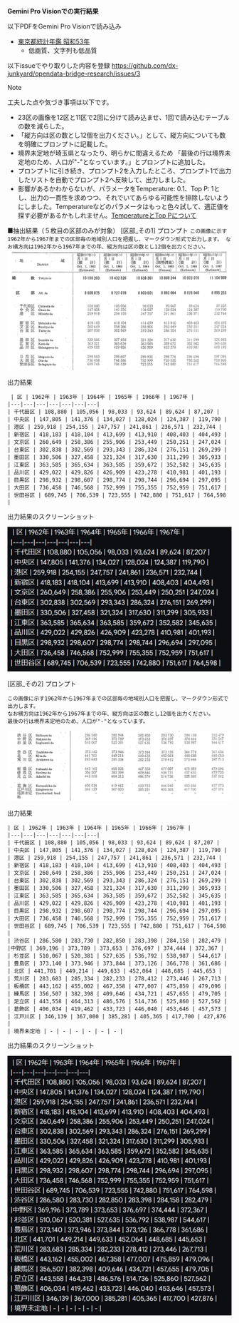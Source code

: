 **Gemini Pro Visionでの実行結果**

以下PDFをGemini Pro Visionで読み込み
- [東京都統計年鑑 昭和53年](https://www.toukei.metro.tokyo.lg.jp/tnenkan/1978/tn78qyti0510b.htm)
  - 低画質、文字列も低品質

以下issueでやり取りした内容を登録
https://github.com/dx-junkyard/opendata-bridge-research/issues/3

> [!NOTE]
> 工夫した点や気づき事項は以下です。
>   - 23区の画像を12区と11区で2回に分けて読み込ませ、1回で読み込むテーブルの数を減らした。
>   - 「縦方向は区の数とし12個を出力ください。」として、縦方向についても数を明確にプロンプトに記載した。  
>   - 境界未定地が埼玉県となったり、明らかに間違えるため 「最後の行は境界未定地のため、人口が"-"となっています。」とプロンプトに追加した。
>   - プロンプト1に引き続き、プロンプト2を入力したところ、プロンプト1で出力したリストを自動でプロンプト2へ反映して、出力しました。
>   - 影響があるかわからないが、パラメータをTemperature: 0.1、Top P: 1とし、出力の一貫性を求めつつ、それでいてあらゆる可能性を排除しないようにしました。Temperatureなどのパラメータはもっと色々試して、適正値を探す必要があるかもしれません。[TemperatureとTop Pについて](https://techblog.a-tm.co.jp/entry/2023/04/24/181232)

■抽出結果（５枚目の区部のみが対象）
[区部_その1]
プロンプト
`この画像に示す1962年から1967年までの区部毎の地域別人口を把握し、マークダウン形式で出力します。
なお横方向は1962年から1967年までの年、縦方向は区の数とし12個を出力ください。`
![区部_プロンプト2](https://github.com/dx-junkyard/opendata-bridge-research/blob/main/GCP-Gemini/data/gemini_pro_vision/vision_popu_propmt3.png?raw=true)

出力結果

```
 | 区 | 1962年 | 1963年 | 1964年 | 1965年 | 1966年 | 1967年 |
|---|---|---|---|---|---|---|
| 千代田区 | 108,880 | 105,056 | 98,033 | 93,624 | 89,624 | 87,207 |
| 中央区 | 147,805 | 141,376 | 134,027 | 128,024 | 124,387 | 119,790 |
| 港区 | 259,918 | 254,155 | 247,757 | 241,861 | 236,571 | 232,744 |
| 新宿区 | 418,183 | 418,104 | 413,699 | 413,910 | 408,403 | 404,493 |
| 文京区 | 260,649 | 258,386 | 255,906 | 253,449 | 250,251 | 247,024 |
| 台東区 | 302,838 | 302,569 | 293,343 | 286,324 | 276,151 | 269,299 |
| 墨田区 | 330,506 | 327,458 | 321,324 | 317,630 | 311,299 | 305,933 |
| 江東区 | 363,585 | 365,634 | 363,585 | 359,672 | 352,582 | 345,635 |
| 品川区 | 429,022 | 429,826 | 426,909 | 423,278 | 410,981 | 401,193 |
| 目黒区 | 298,932 | 298,607 | 298,774 | 298,744 | 296,694 | 297,095 |
| 大田区 | 736,458 | 746,568 | 752,999 | 755,355 | 752,959 | 751,617 |
| 世田谷区 | 689,745 | 706,539 | 723,555 | 742,880 | 751,617 | 764,598 |
```

出力結果のスクリーンショット  

![区部_出力結果](https://github.com/dx-junkyard/opendata-bridge-research/blob/main/GCP-Gemini/data/gemini_pro_vision/vision_popu_out3.png?raw=true)



[区部_その2]
プロンプト
```
この画像に示す1962年から1967年までの区部毎の地域別人口を把握し、マークダウン形式で出力します。
なお横方向は1962年から1967年までの年、縦方向は区の数とし12個を出力ください。
最後の行は境界未定地のため、人口が"-"となっています。
```
![市部_プロンプト](https://github.com/dx-junkyard/opendata-bridge-research/blob/main/GCP-Gemini/data/gemini_pro_vision/vision_popu_propmt4.png?raw=true)

出力結果
```
| 区 | 1962年 | 1963年 | 1964年 | 1965年 | 1966年 | 1967年 |
|---|---|---|---|---|---|---|
| 千代田区 | 108,880 | 105,056 | 98,033 | 93,624 | 89,624 | 87,207 |
| 中央区 | 147,805 | 141,376 | 134,027 | 128,024 | 124,387 | 119,790 |
| 港区 | 259,918 | 254,155 | 247,757 | 241,861 | 236,571 | 232,744 |
| 新宿区 | 418,183 | 418,104 | 413,699 | 413,910 | 408,403 | 404,493 |
| 文京区 | 260,649 | 258,386 | 255,906 | 253,449 | 250,251 | 247,024 |
| 台東区 | 302,838 | 302,569 | 293,343 | 286,324 | 276,151 | 269,299 |
| 墨田区 | 330,506 | 327,458 | 321,324 | 317,630 | 311,299 | 305,933 |
| 江東区 | 363,585 | 365,634 | 363,585 | 359,672 | 352,582 | 345,635 |
| 品川区 | 429,022 | 429,826 | 426,909 | 423,278 | 410,981 | 401,193 |
| 目黒区 | 298,932 | 298,607 | 298,774 | 298,744 | 296,694 | 297,095 |
| 大田区 | 736,458 | 746,568 | 752,999 | 755,355 | 752,959 | 751,617 |
| 世田谷区 | 689,745 | 706,539 | 723,555 | 742,880 | 751,617 | 764,598 |
| 渋谷区 | 286,580 | 283,730 | 282,850 | 283,398 | 284,158 | 282,479 |
|中野区 | 369,196 | 373,789 | 373,653 | 376,697 | 374,444 | 372,367 |
| 杉並区 | 510,067 | 520,381 | 527,635 | 536,792 | 538,987 | 544,617 |
| 豊島区 | 373,140 | 373,946 | 373,844 | 373,126 | 366,778 | 361,686 |
| 北区 | 441,701 | 449,214 | 449,633 | 452,064 | 448,685 | 445,653 |
| 荒川区 | 283,683 | 285,334 | 282,233 | 278,412 | 273,446 | 267,713 |
| 板橋区 | 443,162 | 455,002 | 467,358 | 477,007 | 475,859 | 479,096 |
| 練馬区 | 356,507 | 382,398 | 409,646 | 434,721 | 457,655 | 479,705 |
| 足立区 | 443,558 | 464,313 | 486,576 | 514,736 | 525,860 | 527,562 |
| 葛飾区 | 406,034 | 419,462 | 433,723 | 446,040 | 453,646 | 457,573 |
| 江戸川区 | 346,139 | 367,000 | 385,281 | 405,365 | 417,700 | 427,876 |
| 境界未定地 | - | - | - | - | - | - |
```

出力結果のスクリーンショット  

![市部_出力結果](https://github.com/dx-junkyard/opendata-bridge-research/blob/main/GCP-Gemini/data/gemini_pro_vision/vision_popu_out4.png?raw=true)
